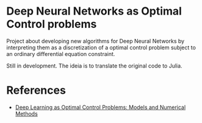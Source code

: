 # Deep Neural Networks as Optimal Control problems

Project about developing new algorithms for Deep Neural Networks by interpreting them as a discretization of a optimal control problem subject to an ordinary differential equation constraint.

Still in development. The ideia is to translate the original code to Julia.

# References

- [Deep Learning as Optimal Control Problems: Models and Numerical Methods](https://arxiv.org/pdf/1904.05657.pdf)
